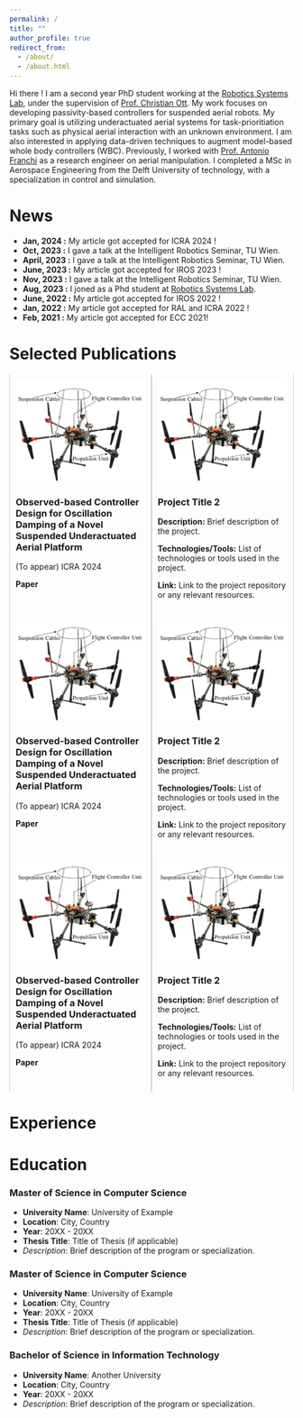 ```yaml
---
permalink: /
title: ""
author_profile: true
redirect_from: 
  - /about/
  - /about.html
---
```


Hi there ! I am a second year PhD student working at the [Robotics Systems Lab](https://www.acin.tuwien.ac.at/en/robotic-systems-lab/), under the supervision of [Prof. Christian Ott](https://www.acin.tuwien.ac.at/en/staff/cott/). My work focuses on developing passivity-based controllers for suspended aerial robots. My primary goal is utilizing underactuated aerial systems for task-prioritiation tasks such as physical aerial interaction with an unknown environment. I am also interested in applying data-driven techniques to augment model-based whole body controllers (WBC).  Previously, I worked with [Prof. Antonio Franchi](https://homepages.laas.fr/afranchi/robotics/?q=front_page) as a research engineer on aerial manipulation. I completed a MSc in Aerospace Engineering from the Delft University of technology, with a specialization in control and simulation. 

News
======
- **Jan, 2024 :** My article got accepted for ICRA 2024 !
- **Oct, 2023 :** I gave a talk at the Intelligent Robotics Seminar, TU Wien.
- **April, 2023 :** I gave a talk at the Intelligent Robotics Seminar, TU Wien.
- **June, 2023 :** My article got accepted for IROS 2023 !
- **Nov, 2023 :** I gave a talk at the Intelligent Robotics Seminar, TU Wien.
- **Aug, 2023 :** I joned as a Phd student at [Robotics Systems Lab](https://www.acin.tuwien.ac.at/en/robotic-systems-lab/).
- **June, 2022 :** My article got accepted for IROS 2022 !
- **Jan, 2022 :** My article got accepted for RAL and ICRA 2022 !
- **Feb, 2021 :** My article got accepted for ECC 2021!

Selected Publications
======

<div style="border: 1px solid #ccc; border-top: none; border-bottom: none;">
<div style="display: flex;">
<div style="flex: 50%; padding: 10px; border-right: 1px solid #ccc;">
    <img src="/images/suspended_platform.png" alt="Project Image 1" style="width: 100%;">
    <h3>Observed-based Controller Design for Oscillation Damping of a Novel Suspended Underactuated Aerial Platform</h3>
    <p>(To appear) ICRA 2024</p>
    <p><strong>Paper</strong> <a href="[https://example.com](https://arxiv.org/abs/2401.17676)"></a></p>

</div>

<div style="flex: 50%; padding: 10px; border-left: 1px solid #ccc;">
    <img src="/images/suspended_platform.png" alt="Project Image 2" style="width: 100%;">
    <h3>Project Title 2</h3>
    <p><strong>Description:</strong> Brief description of the project.</p>
    <p><strong>Technologies/Tools:</strong> List of technologies or tools used in the project.</p>
    <p><strong>Link:</strong> Link to the project repository or any relevant resources.</p>
</div>
</div>
</div>


<div style="border: 1px solid #ccc; border-top: none; border-bottom: none;">
<div style="display: flex;">
<div style="flex: 50%; padding: 10px; border-right: 1px solid #ccc;">
    <img src="/images/suspended_platform.png" alt="Project Image 1" style="width: 100%;">
    <h3>Observed-based Controller Design for Oscillation Damping of a Novel Suspended Underactuated Aerial Platform</h3>
    <p>(To appear) ICRA 2024</p>
    <p><strong>Paper</strong> <a href="[https://example.com](https://arxiv.org/abs/2401.17676)"></a></p>

</div>

<div style="flex: 50%; padding: 10px; border-left: 1px solid #ccc;">
    <img src="/images/suspended_platform.png" alt="Project Image 2" style="width: 100%;">
    <h3>Project Title 2</h3>
    <p><strong>Description:</strong> Brief description of the project.</p>
    <p><strong>Technologies/Tools:</strong> List of technologies or tools used in the project.</p>
    <p><strong>Link:</strong> Link to the project repository or any relevant resources.</p>
</div>
</div>
</div>


<div style="border: 1px solid #ccc; border-top: none; border-bottom: none;">
<div style="display: flex;">
<div style="flex: 50%; padding: 10px; border-right: 1px solid #ccc;">
    <img src="/images/suspended_platform.png" alt="Project Image 1" style="width: 100%;">
    <h3>Observed-based Controller Design for Oscillation Damping of a Novel Suspended Underactuated Aerial Platform</h3>
    <p>(To appear) ICRA 2024</p>
    <p><strong>Paper</strong> <a href="[https://example.com](https://arxiv.org/abs/2401.17676)"></a></p>

</div>

<div style="flex: 50%; padding: 10px; border-left: 1px solid #ccc;">
    <img src="/images/suspended_platform.png" alt="Project Image 2" style="width: 100%;">
    <h3>Project Title 2</h3>
    <p><strong>Description:</strong> Brief description of the project.</p>
    <p><strong>Technologies/Tools:</strong> List of technologies or tools used in the project.</p>
    <p><strong>Link:</strong> Link to the project repository or any relevant resources.</p>
</div>
</div>
</div>

Experience
======


Education
======

### Master of Science in Computer Science
- **University Name**: University of Example
- **Location**: City, Country
- **Year**: 20XX - 20XX
- **Thesis Title**: Title of Thesis (if applicable)
- *Description*: Brief description of the program or specialization.

### Master of Science in Computer Science
- **University Name**: University of Example
- **Location**: City, Country
- **Year**: 20XX - 20XX
- **Thesis Title**: Title of Thesis (if applicable)
- *Description*: Brief description of the program or specialization.

### Bachelor of Science in Information Technology
- **University Name**: Another University
- **Location**: City, Country
- **Year**: 20XX - 20XX
- *Description*: Brief description of the program or specialization.
